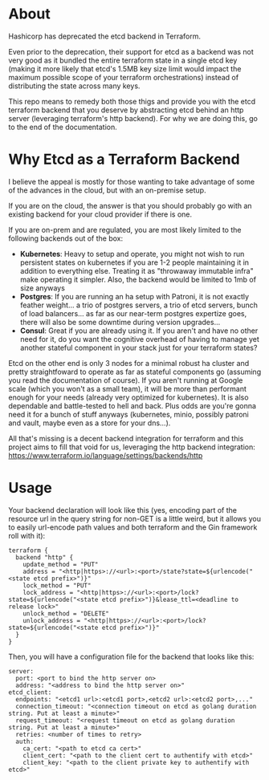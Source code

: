 # About

Hashicorp has deprecated the etcd backend in Terraform.

Even prior to the deprecation, their support for etcd as a backend was not very good as it bundled the entire terraform state in a single etcd key (making it more likely that etcd's 1.5MB key size limit would impact the maximum possible scope of your terraform orchestrations) instead of distributing the state across many keys.

This repo means to remedy both those thigs and provide you with the etcd terraform backend that you deserve by abstracting etcd behind an http server (leveraging terraform's http backend). For why we are doing this, go to the end of the documentation.

# Why Etcd as a Terraform Backend

I believe the appeal is mostly for those wanting to take advantage of some of the advances in the cloud, but with an on-premise setup.

If you are on the cloud, the answer is that you should probably go with an existing backend for your cloud provider if there is one.

If you are on-prem and are regulated, you are most likely limited to the following backends out of the box:
- **Kubernetes**: Heavy to setup and operate, you might not wish to run persistent states on kubernetes if you are 1-2 people maintaining it in addition to everything else. Treating it as "throwaway immutable infra" make operating it simpler. Also, the backend would be limited to 1mb of size anyways
- **Postgres**: If you are running an ha setup with Patroni, it is not exactly feather weight... a trio of postgres servers, a trio of etcd servers, bunch of load balancers... as far as our near-term postgres expertize goes, there will also be some downtime during version upgrades...
- **Consul**: Great if you are already using it. If you aren't and have no other need for it, do you want the cognitive overhead of having to manage yet another stateful component in your stack just for your terraform states?

Etcd on the other end is only 3 nodes for a minimal robust ha cluster and pretty straightfoward to operate as far as stateful components go (assuming you read the documentation of course). If you aren't running at Google scale (which you won't as a small team), it will be more than performant enough for your needs (already very optimized for kubernetes). It is also dependable and battle-tested to hell and back. Plus odds are you're gonna need it for a bunch of stuff anyways (kubernetes, minio, possibly patroni and vault, maybe even as a store for your dns...).

All that's missing is a decent backend integration for terraform and this project aims to fill that void for us, leveraging the http backend integration: https://www.terraform.io/language/settings/backends/http

# Usage

Your backend declaration will look like this (yes, encoding part of the resource url in the query string for non-GET is a little weird, but it allows you to easily url-encode path values and both terraform and the Gin framework roll with it):

```
terraform {
  backend "http" {
    update_method = "PUT"
    address = "<http|https>://<url>:<port>/state?state=${urlencode("<state etcd prefix>")}"
    lock_method = "PUT"
    lock_address = "<http|https>://<url>:<port>/lock?state=${urlencode("<state etcd prefix>")}&lease_ttl=<deadline to release lock>"
    unlock_method = "DELETE"
    unlock_address = "<http|https>://<url>:<port>/lock?state=${urlencode("<state etcd prefix>")}"
  }
}
```

Then, you will have a configuration file for the backend that looks like this:

```
server:
  port: <port to bind the http server on>
  address: "<address to bind the http server on>"
etcd_client:
  endpoints: "<etcd1 url>:<etcd1 port>,<etcd2 url>:<etcd2 port>,..."
  connection_timeout: "<connection timeout on etcd as golang duration string. Put at least a minute>"
  request_timeout: "<request timeout on etcd as golang duration string. Put at least a minute>"
  retries: <number of times to retry>
  auth:
    ca_cert: "<path to etcd ca cert>"
    client_cert: "<path to the client cert to authentify with etcd>"
    client_key: "<path to the client private key to authentify with etcd>"
```